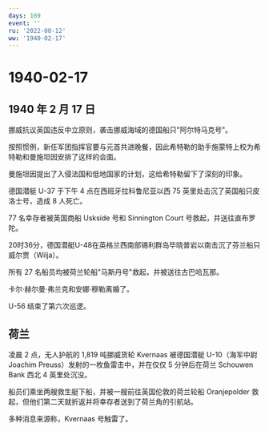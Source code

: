 ```yaml
---
days: 169
event: ''
ru: '2022-08-12'
ww: '1940-02-17'
---
```


# 1940-02-17

## 1940 年 2 月 17 日

挪威抗议英国违反中立原则，袭击挪威海域的德国船只"阿尔特马克号"。

按照惯例，新任军团指挥官要与元首共进晚餐，因此希特勒的助手施蒙特上校为希特勒和曼施坦因安排了这样的会面。

曼施坦因提出了入侵法国和低地国家的计划，这给希特勒留下了深刻的印象。

德国潜艇 U-37 于下午 4 点在西班牙拉科鲁尼亚以西 75
英里处击沉了英国船只皮洛士号，造成 8 人死亡。

77 名幸存者被英国商船 Uskside 号和 Sinnington Court
号救起，并送往直布罗陀。

20时36分，德国潜艇U-48在英格兰西南部锡利群岛毕晓普岩以南击沉了芬兰船只威尔贾（Wilja）。

所有 27 名船员均被荷兰轮船"马斯丹号"救起，并被送往古巴哈瓦那。

卡尔·赫尔曼·弗兰克和安娜·穆勒离婚了。

U-56 结束了第六次巡逻。

## 荷兰

凌晨 2 点，无人护航的 1,819 吨挪威货轮 Kvernaas 被德国潜艇
U-10（海军中尉 Joachim Preuss）发射的一枚鱼雷击中，并在仅仅 5
分钟后在荷兰 Schouwen Bank 西北 4 英里处沉没。

船员们乘坐两艘救生艇下船，并被一艘前往英国伦敦的荷兰轮船 Oranjepolder
救起，但他们第二天就折返并将幸存者送到了荷兰角的引航站。

多种消息来源称，Kvernaas 号触雷了。